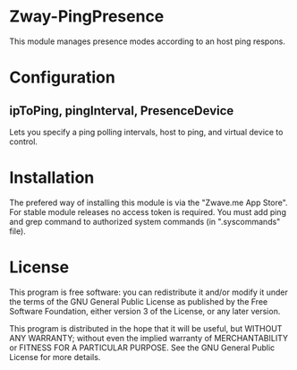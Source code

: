 # Zway-PingPresence

This module manages presence modes according to an host ping respons.

# Configuration

## ipToPing, pingInterval, PresenceDevice

Lets you specify a ping polling intervals, host to ping, and virtual device to control.

# Installation

The prefered way of installing this module is via the "Zwave.me App Store". For stable module releases no access token is required.
You must add ping and grep command to authorized system commands (in ".syscommands" file).

# License

This program is free software: you can redistribute it and/or modify
it under the terms of the GNU General Public License as published by
the Free Software Foundation, either version 3 of the License, or any 
later version.

This program is distributed in the hope that it will be useful,
but WITHOUT ANY WARRANTY; without even the implied warranty of
MERCHANTABILITY or FITNESS FOR A PARTICULAR PURPOSE. See the
GNU General Public License for more details.
